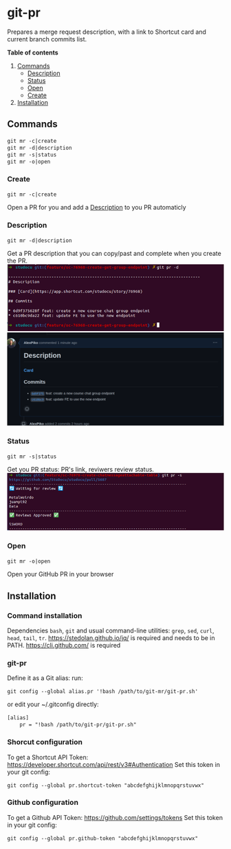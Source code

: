 # git-pr

Prepares a merge request description, with a link to Shortcut card and current branch commits list.

[//]: # (![git pr description1]&#40;doc/git-pr.gif&#41;)

**Table of contents** 
1. [Commands](#commands)
   - [Description](#description)  
   - [Status](#status)  
   - [Open](#open)
   - [Create](#create)  	
3. [Installation](#installation)


## Commands

```
git mr -c|create
git mr -d|description
git mr -s|status
git mr -o|open
```

### Create 
`git mr -c|create`

Open a PR for you and add a [Description](#description) to you PR automaticly 

### Description
`git mr -d|description`

Get a PR description that you can copy/past and complete when you create the PR.
![git pr description1](doc/description1.png)
![git pr description2](doc/description2.png)

### Status
`git mr -s|status`

Get you PR status: PR's link, reviwers review status.
![git pr status](doc/status.png)
### Open 
`git mr -o|open`

Open your GitHub PR in your browser

## Installation
### Command installation
Dependencies
`bash`, `git` and usual command-line utilities: `grep`, `sed`, `curl`, `head`, `tail`, `tr`.
https://stedolan.github.io/jq/ is required and needs to be in PATH.
https://cli.github.com/ is required  

### git-pr
Define it as a Git alias:
run:
```
git config --global alias.pr '!bash /path/to/git-mr/git-pr.sh'
```
or edit your ~/.gitconfig directly:
```
[alias]
	pr = "!bash /path/to/git-pr/git-pr.sh"
```

### Shorcut configuration 
To get a Shortcut API Token: https://developer.shortcut.com/api/rest/v3#Authentication
Set this token in your git config:
```
git config --global pr.shortcut-token "abcdefghijklmnopqrstuvwx"
```

### Github configuration 
To get a Github API Token: https://github.com/settings/tokens
Set this token in your git config:
```
git config --global pr.github-token "abcdefghijklmnopqrstuvwx"
```
